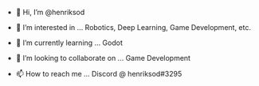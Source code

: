 - 👋 Hi, I’m @henriksod

- 👀 I’m interested in ...
Robotics, Deep Learning, Game Development, etc.

- 🌱 I’m currently learning ...
Godot

- 💞️ I’m looking to collaborate on ...
Game Development

- 📫 How to reach me ...
Discord @ henriksod#3295
